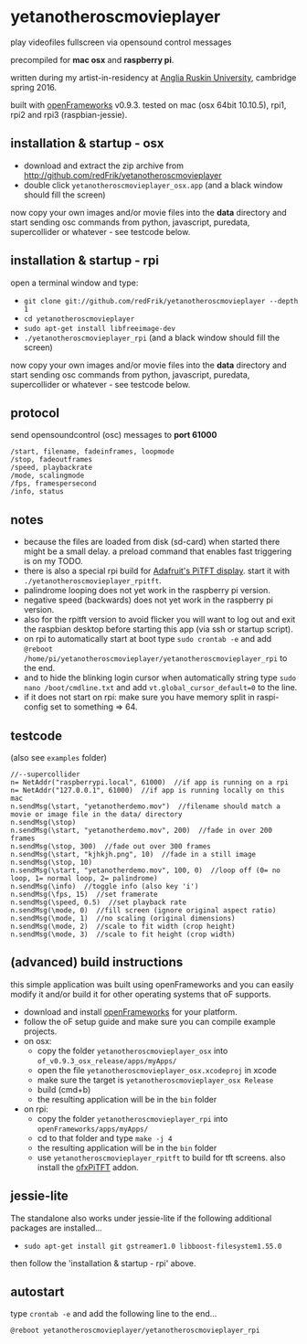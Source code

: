 # yetanotheroscmovieplayer
play videofiles fullscreen via opensound control messages

precompiled for **mac osx** and **raspberry pi**.

written during my artist-in-residency at [Anglia Ruskin University](http://www.anglia.ac.uk/arts-law-and-social-sciences/department-of-music-and-performing-arts), cambridge spring 2016.

built with [openFrameworks](http://openframeworks.cc) v0.9.3. tested on mac (osx 64bit 10.10.5), rpi1, rpi2 and rpi3 (raspbian-jessie).

installation & startup - osx
--

* download and extract the zip archive from <http://github.com/redFrik/yetanotheroscmovieplayer>
* double click `yetanotheroscmovieplayer_osx.app` (and a black window should fill the screen)

now copy your own images and/or movie files into the **data** directory and start sending osc commands from python, javascript, puredata, supercollider or whatever - see testcode below.

installation & startup - rpi
--

open a terminal window and type:

* `git clone git://github.com/redFrik/yetanotheroscmovieplayer --depth 1`
* `cd yetanotheroscmovieplayer`
* `sudo apt-get install libfreeimage-dev`
* `./yetanotheroscmovieplayer_rpi` (and a black window should fill the screen)

now copy your own images and/or movie files into the **data** directory and start sending osc commands from python, javascript, puredata, supercollider or whatever - see testcode below.

protocol
--

send opensoundcontrol (osc) messages to **port 61000**

```
/start, filename, fadeinframes, loopmode
/stop, fadeoutframes
/speed, playbackrate
/mode, scalingmode
/fps, framespersecond
/info, status
```

notes
--

* because the files are loaded from disk (sd-card) when started there might be a small delay.  a preload command that enables fast triggering is on my TODO.
* there is also a special rpi build for [Adafruit's PiTFT display](https://learn.adafruit.com/adafruit-pitft-3-dot-5-touch-screen-for-raspberry-pi?view=all). start it with `./yetanotheroscmovieplayer_rpitft`.
* palindrome looping does not yet work in the raspberry pi version.
* negative speed (backwards) does not yet work in the raspberry pi version.
* also for the rpitft version to avoid flicker you will want to log out and exit the raspbian desktop before starting this app (via ssh or startup script).
* on rpi to automatically start at boot type `sudo crontab -e` and add `@reboot /home/pi/yetanotheroscmovieplayer/yetanotheroscmovieplayer_rpi` to the end.
* and to hide the blinking login cursor when automatically string type `sudo nano /boot/cmdline.txt` and add `vt.global_cursor_default=0` to the line.
* if it does not start on rpi: make sure you have memory split in raspi-config set to something => 64.

testcode
--

(also see `examples` folder)

```
//--supercollider
n= NetAddr("raspberrypi.local", 61000)  //if app is running on a rpi
n= NetAddr("127.0.0.1", 61000)  //if app is running locally on this mac
n.sendMsg(\start, "yetanotherdemo.mov")  //filename should match a movie or image file in the data/ directory
n.sendMsg(\stop)
n.sendMsg(\start, "yetanotherdemo.mov", 200)  //fade in over 200 frames
n.sendMsg(\stop, 300)  //fade out over 300 frames
n.sendMsg(\start, "kjhkjh.png", 10)  //fade in a still image
n.sendMsg(\stop, 10)
n.sendMsg(\start, "yetanotherdemo.mov", 100, 0)  //loop off (0= no loop, 1= normal loop, 2= palindrome)
n.sendMsg(\info)  //toggle info (also key 'i')
n.sendMsg(\fps, 15)  //set framerate
n.sendMsg(\speed, 0.5)  //set playback rate
n.sendMsg(\mode, 0)  //fill screen (ignore original aspect ratio)
n.sendMsg(\mode, 1)  //no scaling (original dimensions)
n.sendMsg(\mode, 2)  //scale to fit width (crop height)
n.sendMsg(\mode, 3)  //scale to fit height (crop width)
```

(advanced) build instructions
--

this simple application was built using openFrameworks and you can easily modify it and/or build it for other operating systems that oF supports.

* download and install [openFrameworks](http://openframeworks.cc/download/) for your platform.
* follow the oF setup guide and make sure you can compile example projects.
* on osx:
  * copy the folder `yetanotheroscmovieplayer_osx` into `of_v0.9.3_osx_release/apps/myApps/`
  * open the file `yetanotheroscmovieplayer_osx.xcodeproj` in xcode
  * make sure the target is `yetanotheroscmovieplayer_osx Release`
  * build (cmd+b)
  * the resulting application will be in the `bin` folder
* on rpi:
  * copy the folder `yetanotheroscmovieplayer_rpi` into `openFrameworks/apps/myApps/`
  * cd to that folder and type `make -j 4`
  * the resulting application will be in the `bin` folder
  * use `yetanotheroscmovieplayer_rpitft` to build for tft screens. also install the [ofxPiTFT](http://github.com/patriciogonzalezvivo/ofxPiTFT) addon.

jessie-lite
--

The standalone also works under jessie-lite if the following additional packages are installed...

* `sudo apt-get install git gstreamer1.0 libboost-filesystem1.55.0`

then follow the 'installation & startup - rpi' above.

autostart
--

type `crontab -e` and add the following line to the end...

`@reboot yetanotheroscmovieplayer/yetanotheroscmovieplayer_rpi`
